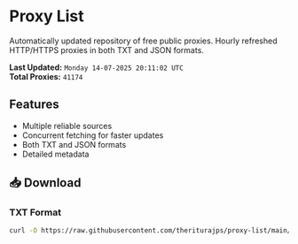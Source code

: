 # Proxy List

Automatically updated repository of free public proxies. Hourly refreshed HTTP/HTTPS proxies in both TXT and JSON formats.

**Last Updated:** `Monday 14-07-2025 20:11:02 UTC`  
**Total Proxies:** `41174`

## Features
- Multiple reliable sources
- Concurrent fetching for faster updates
- Both TXT and JSON formats
- Detailed metadata

## 📥 Download

### TXT Format
```bash
curl -O https://raw.githubusercontent.com/theriturajps/proxy-list/main/proxies.txt